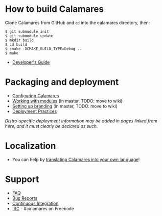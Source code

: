 # How to build Calamares

Clone Calamares from GitHub and `cd` into the calamares directory, then:
```
$ git submodule init
$ git submodule update
$ mkdir build
$ cd build
$ cmake -DCMAKE_BUILD_TYPE=Debug ..
$ make
```

* [Developer's Guide](Developer's-Guide)

# Packaging and deployment

* [Configuring Calamares](Configuring-Calamares)
* [Working with modules](https://github.com/calamares/calamares/blob/master/src/modules/README.md) (in master, TODO: move to wiki)
* [Setting up branding](https://github.com/calamares/calamares/blob/master/src/branding/README.md) (in master, TODO: move to wiki)
* [Deployment Practices](Deployment-Practices)

_Distro-specific deployment information may be added in pages linked from here, and it must clearly be declared as such._

# Localization

* You can help by [translating Calamares into your own language](https://www.transifex.com/calamares/calamares/)!

# Support

* [FAQ](FAQ)
* [Bug Reports](https://calamares.io/bugs/)
* [Continuous Integration](https://calamares.io/ci/)
* [IRC](irc://irc.freenode.net/calamares) - #calamares on Freenode